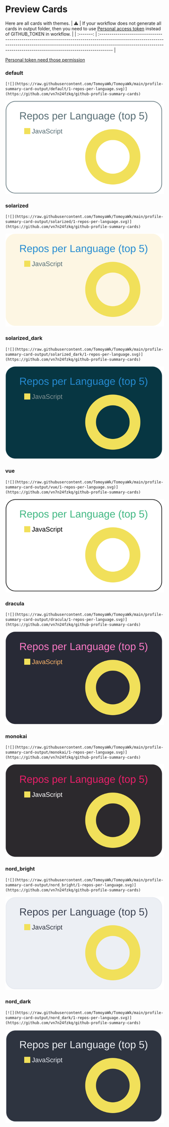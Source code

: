 
# Preview Cards

Here are all cards with themes.
| :warning: | If your workflow does not generate all cards in output folder, then you need to use [Personal access token](https://docs.github.com/en/actions/configuring-and-managing-workflows/creating-and-storing-encrypted-secrets) instead of GITHUB_TOKEN in workflow. |
| :-------: | :------------------------------------------------------------------------------------------------------------------------------------------------------------------------------------------------------------------------------------------------ |

[Personal token need those permission](https://github.com/vn7n24fzkq/github-profile-summary-cards/wiki/Personal-access-token-permissions)


### default


```
[![](https://raw.githubusercontent.com/TomoyaWk/TomoyaWk/main/profile-summary-card-output/default/1-repos-per-language.svg)](https://github.com/vn7n24fzkq/github-profile-summary-cards)
```
![](https://raw.githubusercontent.com/TomoyaWk/TomoyaWk/main/profile-summary-card-output/default/1-repos-per-language.svg)


### solarized


```
[![](https://raw.githubusercontent.com/TomoyaWk/TomoyaWk/main/profile-summary-card-output/solarized/1-repos-per-language.svg)](https://github.com/vn7n24fzkq/github-profile-summary-cards)
```
![](https://raw.githubusercontent.com/TomoyaWk/TomoyaWk/main/profile-summary-card-output/solarized/1-repos-per-language.svg)


### solarized_dark


```
[![](https://raw.githubusercontent.com/TomoyaWk/TomoyaWk/main/profile-summary-card-output/solarized_dark/1-repos-per-language.svg)](https://github.com/vn7n24fzkq/github-profile-summary-cards)
```
![](https://raw.githubusercontent.com/TomoyaWk/TomoyaWk/main/profile-summary-card-output/solarized_dark/1-repos-per-language.svg)


### vue


```
[![](https://raw.githubusercontent.com/TomoyaWk/TomoyaWk/main/profile-summary-card-output/vue/1-repos-per-language.svg)](https://github.com/vn7n24fzkq/github-profile-summary-cards)
```
![](https://raw.githubusercontent.com/TomoyaWk/TomoyaWk/main/profile-summary-card-output/vue/1-repos-per-language.svg)


### dracula


```
[![](https://raw.githubusercontent.com/TomoyaWk/TomoyaWk/main/profile-summary-card-output/dracula/1-repos-per-language.svg)](https://github.com/vn7n24fzkq/github-profile-summary-cards)
```
![](https://raw.githubusercontent.com/TomoyaWk/TomoyaWk/main/profile-summary-card-output/dracula/1-repos-per-language.svg)


### monokai


```
[![](https://raw.githubusercontent.com/TomoyaWk/TomoyaWk/main/profile-summary-card-output/monokai/1-repos-per-language.svg)](https://github.com/vn7n24fzkq/github-profile-summary-cards)
```
![](https://raw.githubusercontent.com/TomoyaWk/TomoyaWk/main/profile-summary-card-output/monokai/1-repos-per-language.svg)


### nord_bright


```
[![](https://raw.githubusercontent.com/TomoyaWk/TomoyaWk/main/profile-summary-card-output/nord_bright/1-repos-per-language.svg)](https://github.com/vn7n24fzkq/github-profile-summary-cards)
```
![](https://raw.githubusercontent.com/TomoyaWk/TomoyaWk/main/profile-summary-card-output/nord_bright/1-repos-per-language.svg)


### nord_dark


```
[![](https://raw.githubusercontent.com/TomoyaWk/TomoyaWk/main/profile-summary-card-output/nord_dark/1-repos-per-language.svg)](https://github.com/vn7n24fzkq/github-profile-summary-cards)
```
![](https://raw.githubusercontent.com/TomoyaWk/TomoyaWk/main/profile-summary-card-output/nord_dark/1-repos-per-language.svg)

